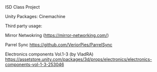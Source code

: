 ISD Class Project

Unity Packages:
Cinemachine

Third party usage:

Mirror Netwokring
(https://mirror-networking.com/)

Parrel Sync
https://github.com/VeriorPies/ParrelSync

Electronics components Vol.1-3 (by VladRA)
https://assetstore.unity.com/packages/3d/props/electronics/electronics-components-vol-1-3-253046
